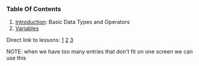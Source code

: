 ### Table Of Contents

1. [Introduction](#basic-data-types): Basic Data Types and Operators
1. [Variables](#variables)

Direct link to lessons: [1](#lesson1) [2](#lesson2) [3](#lesson3)

NOTE: when we have too many entries that don't fit on one screen
we can use this <!-- .slide: style="font-size:80%" -->
